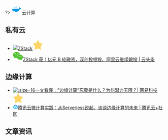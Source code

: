 ?> ![](logo/docker.svg ':no-zoom')云计算

## 私有云

* [![](logo/zstack.ico)ZStack![](logo/star.svg)](https://www.zstack.io)
* [![](logo/wechat.svg)ZStack 获 1 亿元 B 轮融资，深创投领投、阿里云继续跟投 | 云头条](https://mp.weixin.qq.com/s/WMHruUNnplvcKDY6eQNX7A)

## 边缘计算

* [![](logo/netease.ico ':size=16')一文看懂："边缘计算"究竟是什么？为何潜力无限？| 网易科技![](logo/star.svg)](http://tech.163.com/18/0815/01/DP7AJGR500097U7T.html)
* [![](logo/qcloud.png ':size=16')腾讯云微计算实践：从Serverless说起，谈谈边缘计算的未来 | 腾讯云+社区](https://cloud.tencent.com/developer/article/1044457)

## 文章资讯
